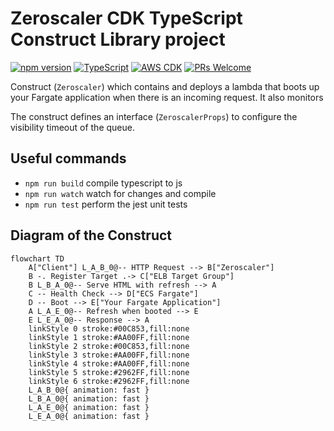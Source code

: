 # Zeroscaler CDK TypeScript Construct Library project

[![npm version](https://badge.fury.io/js/zeroscaler.svg)](https://badge.fury.io/js/zeroscaler)
[![TypeScript](https://img.shields.io/badge/TypeScript-5.8+-blue.svg)](https://www.typescriptlang.org/)
[![AWS CDK](https://img.shields.io/badge/AWS%20CDK-2.0+-orange.svg)](https://aws.amazon.com/cdk/)
[![PRs Welcome](https://img.shields.io/badge/PRs-welcome-brightgreen.svg)](http://makeapullrequest.com)

Construct (`Zeroscaler`) which contains and deploys a lambda that boots up your Fargate application when there is an incoming request. It also monitors

The construct defines an interface (`ZeroscalerProps`) to configure the visibility timeout of the queue.

## Useful commands

* `npm run build`   compile typescript to js
* `npm run watch`   watch for changes and compile
* `npm run test`    perform the jest unit tests

## Diagram of the Construct

```mermaid
flowchart TD
    A["Client"] L_A_B_0@-- HTTP Request --> B["Zeroscaler"]
    B -. Register Target .-> C["ELB Target Group"]
    B L_B_A_0@-- Serve HTML with refresh --> A
    C -- Health Check --> D["ECS Fargate"]
    D -- Boot --> E["Your Fargate Application"]
    A L_A_E_0@-- Refresh when booted --> E
    E L_E_A_0@-- Response --> A
    linkStyle 0 stroke:#00C853,fill:none
    linkStyle 1 stroke:#AA00FF,fill:none
    linkStyle 2 stroke:#00C853,fill:none
    linkStyle 3 stroke:#AA00FF,fill:none
    linkStyle 4 stroke:#AA00FF,fill:none
    linkStyle 5 stroke:#2962FF,fill:none
    linkStyle 6 stroke:#2962FF,fill:none
    L_A_B_0@{ animation: fast } 
    L_B_A_0@{ animation: fast } 
    L_A_E_0@{ animation: fast } 
    L_E_A_0@{ animation: fast }
```